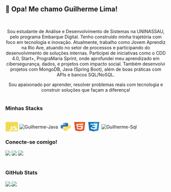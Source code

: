 <!--GitHub StatsCard-->

<img align="center" alt="" src="./src/header-gif.gif">
 
<h2> 👋 Opa! Me chamo Guilherme Lima! </h2> <br>



<p align="center">Sou estudante de Análise e Desenvolvimento de Sistemas na UNINASSAU, pelo programa Embarque Digital. Tenho construído minha trajetória com foco em tecnologia e inovação.
Atualmente, trabalho como Jovem Aprendiz na Rio Ave, atuando no setor de processos e participando do desenvolvimento de soluções internas.
Participei de iniciativas como o CDD 4.0, Start+, PrograMaria Sprint, onde aprofundei meu aprendizado em cibersegurança, dados, e projetos com impacto social. Também desenvolvi projetos com MongoDB, Java (Spring Boot), além de boas práticas com APIs e bancos SQL/NoSQL.
	
<p align="center">Sou apaixonado por aprender, resolver problemas reais com tecnologia e construir soluções que façam a diferença!
  
#

<!-- Language Icons -->
<h3 align="left">Minhas Stacks</h3>
<div style="display: inline_block"><br>
  <img align="center" alt="Guilherme-Js" height="30" width="40" src="https://raw.githubusercontent.com/devicons/devicon/master/icons/javascript/javascript-plain.svg">
  <img align="center" alt="Guilherme-Java" height="30" width="40" <img src="https://cdn.jsdelivr.net/gh/devicons/devicon@latest/icons/java/java-original.svg">
  <img align="center" alt="Rafa-Python" height="30" width="40" src="https://raw.githubusercontent.com/devicons/devicon/master/icons/python/python-original.svg">
  <img align="center" alt="Guilherme-HTML" height="30" width="40" src="https://raw.githubusercontent.com/devicons/devicon/master/icons/html5/html5-original.svg">
  <img align="center" alt="Guilherme-CSS" height="30" width="40" src="https://raw.githubusercontent.com/devicons/devicon/master/icons/css3/css3-original.svg">
  <img align="center" alt="Guilherme-Sql" height="40" width="50" <img src="https://cdn.jsdelivr.net/gh/devicons/devicon@latest/icons/mysql/mysql-original-wordmark.svg" />
</div>

<h3 align="left">Conecte-se comigo!</h3> 

<div> 
 <a href="https://wa.me/5581983733457" target="_blank"><img src="https://img.shields.io/badge/WhatsApp-25D366?style=for-the-badge&logo=whatsapp&logoColor=red" target="_blank"></a> 
  <a href = "mailto:enriqueguilherme1209@gmail.com"><img src="https://img.shields.io/badge/-Gmail-%23333?style=for-the-badge&logo=gmail&logoColor=red" target="_blank"></a>
  <a href="https://www.linkedin.com/in/guilherme-limaa/" target="_blank"><img src="https://img.shields.io/badge/-LinkedIn-%230077B5?style=for-the-badge&logo=linkedin&logoColor=white" target="_blank"></a>   
</div>

<br>
<h3 align="left">GitHub Stats</h3> 

<div>
<a href="https://github.com/GuilhermeEnrique18/github-readme-stats">
  <img height=180 align="center" src="https://github-readme-stats.vercel.app/api?username=GuilhermeEnrique18&show_icons=true&theme=dark" />
</a>
<a href="https://github.com/anuraghazra/convoychat">
  <img height=180 align="center" src="https://github-readme-stats.vercel.app/api/top-langs?username=GuilhermeEnrique18&layout=compact&langs_count=8&card_width=320&show_icons=true&theme=dark" />
</a>
</div>
